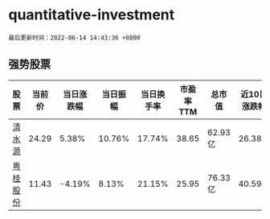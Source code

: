 # quantitative-investment

`最后更新时间：2022-06-14 14:43:36 +0800`

## 强势股票

|股票|当前价|当日涨跌幅|当日振幅|当日换手率|市盈率TTM|总市值|近10日涨跌幅|
|----|----|----|----|----|----|----|----|
|[清水源](https://xueqiu.com/S/SZ300437)|24.29|5.38%|10.76%|17.74%|38.65|62.93亿|26.38%|
|[粤桂股份](https://xueqiu.com/S/SZ000833)|11.43|-4.19%|8.13%|21.15%|25.95|76.33亿|40.59%|
